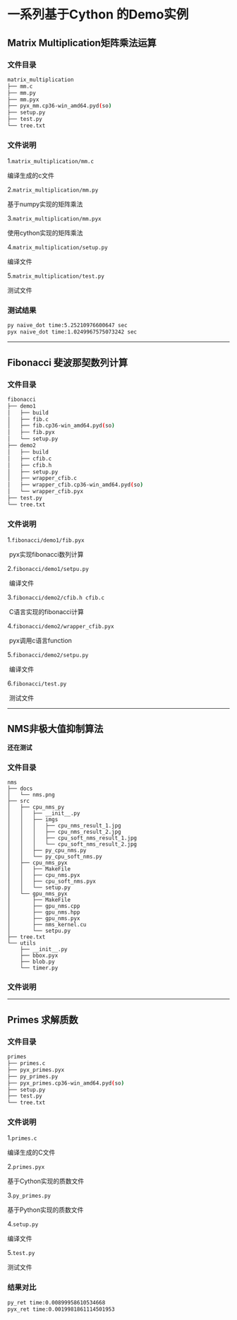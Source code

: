 # 一系列基于Cython 的Demo实例

## Matrix Multiplication矩阵乘法运算

### 文件目录

```bash
matrix_multiplication
├── mm.c
├── mm.py
├── mm.pyx
├── pyx_mm.cp36-win_amd64.pyd(so)
├── setup.py
├── test.py
└── tree.txt
```

### 文件说明

1.`matrix_multiplication/mm.c`

编译生成的c文件

2.`matrix_multiplication/mm.py`

基于numpy实现的矩阵乘法

3.`matrix_multiplication/mm.pyx`

使用cython实现的矩阵乘法

4.`matrix_multiplication/setup.py`

编译文件

5.`matrix_multiplication/test.py`

测试文件

### 测试结果

```bash
py naive_dot time:5.25210976600647 sec
pyx naive_dot time:1.0249967575073242 sec
```



------

## Fibonacci 斐波那契数列计算

### 文件目录

```bash
fibonacci
├── demo1
│   ├── build
│   ├── fib.c
│   ├── fib.cp36-win_amd64.pyd(so)
│   ├── fib.pyx
│   └── setup.py
├── demo2
│   ├── build
│   ├── cfib.c
│   ├── cfib.h
│   ├── setup.py
│   ├── wrapper_cfib.c
│   ├── wrapper_cfib.cp36-win_amd64.pyd(so)
│   └── wrapper_cfib.pyx
├── test.py
└── tree.txt
```

### 文件说明

1.`fibonacci/demo1/fib.pyx`

​	pyx实现fibonacci数列计算

2.`fibonacci/demo1/setpu.py`

​	编译文件

3.`fibonacci/demo2/cfib.h cfib.c`

​	C语言实现的fibonacci计算

4.`fibonacci/demo2/wrapper_cfib.pyx`

​	pyx调用c语言function

5.`fibonacci/demo2/setpu.py`

​	编译文件

6.`fibonacci/test.py`

​	测试文件

------

## NMS非极大值抑制算法

**还在测试**

### 文件目录

```
nms
├── docs
│   └── nms.png
├── src
│   ├── cpu_nms_py
│   │   ├── __init__.py
│   │   ├── imgs
│   │   │   ├── cpu_nms_result_1.jpg
│   │   │   ├── cpu_nms_result_2.jpg
│   │   │   ├── cpu_soft_nms_result_1.jpg
│   │   │   └── cpu_soft_nms_result_2.jpg
│   │   ├── py_cpu_nms.py
│   │   └── py_cpu_soft_nms.py
│   ├── cpu_nms_pyx
│   │   ├── MakeFile
│   │   ├── cpu_nms.pyx
│   │   ├── cpu_soft_nms.pyx
│   │   └── setup.py
│   └── gpu_nms_pyx
│       ├── MakeFile
│       ├── gpu_nms.cpp
│       ├── gpu_nms.hpp
│       ├── gpu_nms.pyx
│       ├── nms_kernel.cu
│       └── setpu.py
├── tree.txt
└── utils
    ├── __init__.py
    ├── bbox.pyx
    ├── blob.py
    └── timer.py
```



### 文件说明

------

## Primes 求解质数

### 文件目录

```bash
primes
├── primes.c
├── pyx_primes.pyx
├── py_primes.py
├── pyx_primes.cp36-win_amd64.pyd(so)
├── setup.py
├── test.py
└── tree.txt
```



### 文件说明

1.`primes.c`

编译生成的C文件

2.`primes.pyx`

基于Cython实现的质数文件

3.`py_primes.py`

基于Python实现的质数文件

4.`setup.py`

编译文件

5.`test.py`

测试文件

### 结果对比

```bash
py_ret time:0.00899958610534668
pyx_ret time:0.0019981861114501953
```

